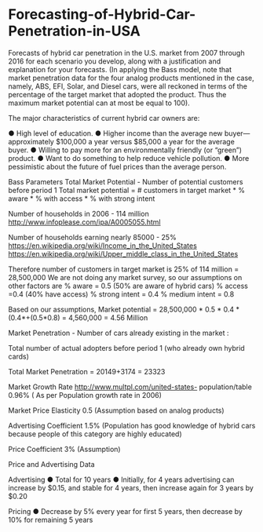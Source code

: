 # Forecasting-of-Hybrid-Car-Penetration-in-USA

Forecasts of hybrid car penetration in the U.S. market from 2007 through
2016 for each scenario you develop, along with a justification and explanation for your
forecasts. (In applying the Bass model, note that market penetration data for the four analog
products mentioned in the case, namely, ABS, EFI, Solar, and Diesel cars, were all reckoned in
terms of the percentage of the target market that adopted the product. Thus the maximum
market potential can at most be equal to 100).

The major characteristics of current hybrid car owners are:

● High level of education.
● Higher income than the average new buyer—approximately $100,000 a year versus
$85,000 a year for the average buyer.
● Willing to pay more for an environmentally friendly (or “green”) product.
● Want to do something to help reduce vehicle pollution.
● More pessimistic about the future of fuel prices than the average person.

Bass Parameters
Total Market Potential - Number of potential customers before period 1
Total market potential = # customers in target market * % aware * % with access * % with
strong intent

Number of households in 2006 - 114 million
http://www.infoplease.com/ipa/A0005055.html

Number of households earning nearly 85000 - 25%
https://en.wikipedia.org/wiki/Income_in_the_United_States
https://en.wikipedia.org/wiki/Upper_middle_class_in_the_United_States

Therefore number of customers in target market is 25% of 114 million = 28,500,000
We are not doing any market survey, so our assumptions on other factors are
% aware = 0.5 (50% are aware of hybrid cars)
% access =0.4 (40% have access)
% strong intent = 0.4
% medium intent = 0.8

Based on our assumptions,
Market potential = 28,500,000 * 0.5 * 0.4 * (0.4*+(0.5*0.8) = 4,560,000 = 4.56 Million

Market Penetration - Number of cars already existing in the market :

Total number of actual adopters before period 1 (who already own hybrid cards)

Total Market Penetration = 20149+3174 = 23323

Market Growth Rate
http://www.multpl.com/united-states- population/table
0.96% ( As per Population growth rate in 2006)

Market Price Elasticity
0.5 (Assumption based on analog products)

Advertising Coefficient
1.5% (Population has good knowledge of hybrid cars because people of this category are highly
educated)

Price Coefficient
3% (Assumption)

Price and Advertising Data

Advertising
● Total for 10 years
● Initially, for 4 years advertising can increase by $0.15, and stable for 4 years, then
increase again for 3 years by $0.20

Pricing
● Decrease by 5% every year for first 5 years, then decrease by 10% for remaining 5 years
